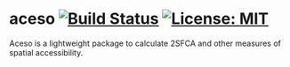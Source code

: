 # aceso [![Build Status](https://travis-ci.org/tetraptych/aceso.svg?branch=master)](https://travis-ci.org/tetraptych/unrasterize) [![License: MIT](https://img.shields.io/badge/License-MIT-yellow.svg)](https://opensource.org/licenses/MIT)
Aceso is a lightweight package to calculate 2SFCA and other measures of spatial accessibility.
